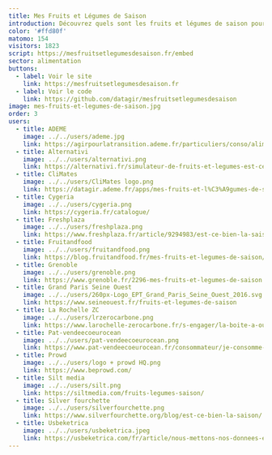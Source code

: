 ```yaml
---
title: Mes Fruits et Légumes de Saison
introduction: Découvrez quels sont les fruits et légumes de saison pour consommer des produits frais et locaux toute l'année ! En plus c'est meilleur pour votre santé et pour l'environnement !
color: '#ffd80f'
matomo: 154
visitors: 1823
script: https://mesfruitsetlegumesdesaison.fr/embed
sector: alimentation
buttons:
  - label: Voir le site
    link: https://mesfruitsetlegumesdesaison.fr
  - label: Voir le code
    link: https://github.com/datagir/mesfruitsetlegumesdesaison
image: mes-fruits-et-legumes-de-saison.jpg
order: 3
users:
  - title: ADEME
    image: ../../users/ademe.jpg
    link: https://agirpourlatransition.ademe.fr/particuliers/conso/alimentation/limpact-alimentation-lenvironnement
  - title: Alternativi
    image: ../../users/alternativi.png
    link: https://alternativi.fr/simulateur-de-fruits-et-legumes-est-ce-bien-la-saison/711
  - title: CliMates
    image: ../../users/CliMates logo.png
    link: https://datagir.ademe.fr/apps/mes-fruits-et-l%C3%A9gumes-de-saison/
  - title: Cygeria
    image: ../../users/cygeria.png
    link: https://cygeria.fr/catalogue/
  - title: Freshplaza
    image: ../../users/freshplaza.png
    link: https://www.freshplaza.fr/article/9294983/est-ce-bien-la-saison-une-plateforme-pour-aider-les-consommateurs/
  - title: Fruitandfood
    image: ../../users/fruitandfood.png
    link: https://blog.fruitandfood.fr/mes-fruits-et-legumes-de-saison/
  - title: Grenoble
    image: ../../users/grenoble.png
    link: https://www.grenoble.fr/2296-mes-fruits-et-legumes-de-saison.htm
  - title: Grand Paris Seine Ouest
    image: ../../users/260px-Logo_EPT_Grand_Paris_Seine_Ouest_2016.svg.png
    link: https://www.seineouest.fr/fruits-et-legumes-de-saison
  - title: La Rochelle ZC
    image: ../../users/lrzerocarbone.png
    link: https://www.larochelle-zerocarbone.fr/s-engager/la-boite-a-outils-du-zero-carbone/mes-fruits-et-legumes-de-saison
  - title: Pat-vendeecoeurocean
    image: ../../users/pat-vendeecoeurocean.png
    link: https://www.pat-vendeecoeurocean.fr/consommateur/je-consomme-de-saison/
  - title: Prowd
    image: ../../users/logo + prowd HQ.png
    link: https://www.beprowd.com/
  - title: Silt media
    image: ../../users/silt.png
    link: https://siltmedia.com/fruits-legumes-saison/
  - title: Silver fourchette
    image: ../../users/silverfourchette.png
    link: https://www.silverfourchette.org/blog/est-ce-bien-la-saison/
  - title: Usbeketrica
    image: ../../users/usbeketrica.jpeg
    link: https://usbeketrica.com/fr/article/nous-mettons-nos-donnees-et-nos-outils-a-la-disposition-de-tous
---
```

